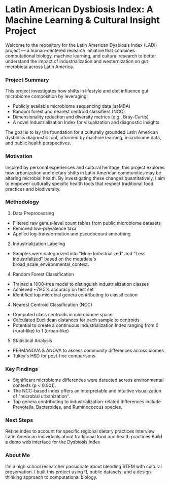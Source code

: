 # Latin American Dysbiosis Index: A Machine Learning & Cultural Insight Project
Welcome to the repository for the Latin American Dysbiosis Index (LADI) project — a human-centered research initiative that combines computational biology, machine learning, and cultural research to better understand the impact of industrialization and westernization on gut microbiota across Latin America.

### Project Summary

This project investigates how shifts in lifestyle and diet influence gut microbiome composition by leveraging:
- Publicly available microbiome sequencing data (saMBA)
- Random forest and nearest centroid classifiers (NCC)
- Dimensionality reduction and diversity metrics (e.g., Bray-Curtis)
- A novel Industrialization Index for visualization and diagnostic insights

The goal is to lay the foundation for a culturally grounded Latin American dysbiosis diagnostic tool, informed by machine learning, microbiome data, and public health perspectives.

### Motivation

Inspired by personal experiences and cultural heritage, this project explores how urbanization and dietary shifts in Latin American communities may be altering microbial health. By investigating these changes quantitatively, I aim to empower culturally specific health tools that respect traditional food practices and biodiversity.

### Methodology

1. Data Preprocessing
- Filtered raw genus-level count tables from public microbiome datasets
- Removed low-prevalence taxa
- Applied log-transformation and pseudocount smoothing

2. Industrialization Labeling
- Samples were categorized into "More Industrialized" and "Less Industrialized" based on the metadata's broad_scale_environmental_context.

4. Random Forest Classification
- Trained a 1000-tree model to distinguish industrialization classes
- Achieved ~79.5% accuracy on test set
- Identified top microbial genera contributing to classification

4. Nearest Centroid Classification (NCC)
- Computed class centroids in microbiome space
- Calculated Euclidean distances for each sample to centroids
- Potential to create a continuous Industrialization Index ranging from 0 (rural-like) to 1 (urban-like)

5. Statistical Analysis
- PERMANOVA & ANOVA to assess community differences across biomes
- Tukey's HSD for post-hoc comparisons

### Key Findings
- Significant microbiome differences were detected across environmental contexts (p < 0.001).
- The NCC-based index offers an interpretable and intuitive visualization of "microbial urbanization".
- Top genera contributing to industrialization-related differences include Prevotella, Bacteroides, and Ruminococcus species.

### Next Steps
Refine index to account for specific regional dietary practices
Interview Latin American individuals about traditional food and health practices
Build a demo web interface for the Dysbiosis Index

### About Me
I’m a high school researcher passionate about blending STEM with cultural preservation. I built this project using R, public datasets, and a design-thinking approach to computational biology.


